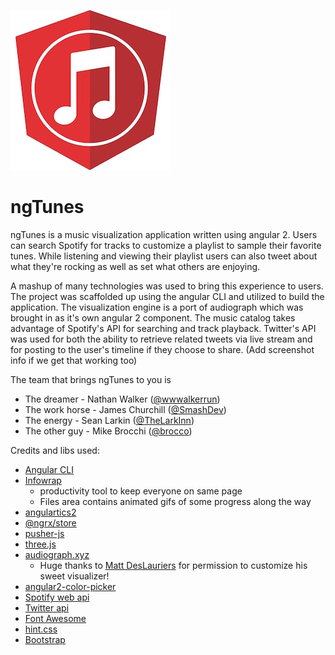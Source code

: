 ![ngTunes](graphics/ngtunes-logo-sm.jpg)

# ngTunes

ngTunes is a music visualization application written using angular 2. 
Users can search Spotify for tracks to customize a playlist to sample 
their favorite tunes. While listening and viewing their playlist users 
can also tweet about what they're rocking as well as set what others 
are enjoying.

A mashup of many technologies was used to bring this experience to users. 
The project was scaffolded up using the angular CLI and utilized to build 
the application. The visualization engine is a port of audiograph which 
was brought in as it's own angular 2 component. The music catalog takes 
advantage of Spotify's API for searching and track playback. Twitter's 
API was used for both the ability to retrieve related tweets via live 
stream and for posting to the user's timeline if they choose to share. 
(Add screenshot info if we get that working too)

The team that brings ngTunes to you is
- The dreamer - Nathan Walker ([@wwwalkerrun](http://twitter.com/wwwalkerrun))
- The work horse - James Churchill ([@SmashDev](http://twitter.com/SmashDev))
- The energy - Sean Larkin ([@TheLarkInn](http://twitter.com/TheLarkInn))
- The other guy - Mike Brocchi ([@brocco](http://twitter.com/brocco))

Credits and libs used:

* [Angular CLI](https://cli.angular.io/)
* [Infowrap](http://www.infowrap.com/2159/overview?token=5c3064c7-4bab-455c-b133-c5bbaee31f0f)
  * productivity tool to keep everyone on same page
  * Files area contains animated gifs of some progress along the way
* [angulartics2](https://github.com/angulartics/angulartics2)
* [@ngrx/store](https://github.com/ngrx/store)
* [pusher-js](https://github.com/pusher/pusher-js)
* [three.js](http://threejs.org/)
* [audiograph.xyz](https://github.com/mattdesl/audiograph.xyz)
  * Huge thanks to [Matt DesLauriers](https://github.com/mattdesl) for permission to customize his sweet visualizer!
* [angular2-color-picker](https://github.com/Alberplz/angular2-color-picker)
* [Spotify web api](https://developer.spotify.com/web-api/)
* [Twitter api](https://dev.twitter.com/rest/public)
* [Font Awesome](http://fontawesome.io/)
* [hint.css](http://kushagragour.in/lab/hint/)
* [Bootstrap](http://getbootstrap.com/)

